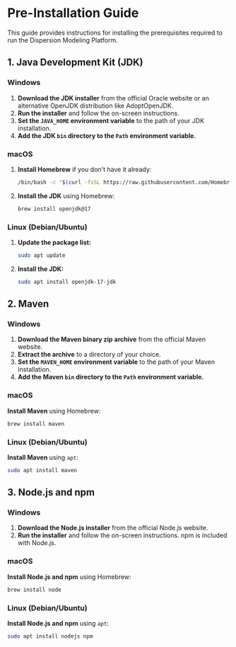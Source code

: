 # Pre-Installation Guide

This guide provides instructions for installing the prerequisites required to run the Dispersion Modeling Platform.

## 1. Java Development Kit (JDK)

### Windows
1. **Download the JDK installer** from the official Oracle website or an alternative OpenJDK distribution like AdoptOpenJDK.
2. **Run the installer** and follow the on-screen instructions.
3. **Set the `JAVA_HOME` environment variable** to the path of your JDK installation.
4. **Add the JDK `bin` directory to the `Path` environment variable.**

### macOS
1. **Install Homebrew** if you don't have it already:
   ```sh
   /bin/bash -c "$(curl -fsSL https://raw.githubusercontent.com/Homebrew/install/HEAD/install.sh)"
   ```
2. **Install the JDK** using Homebrew:
   ```sh
   brew install openjdk@17
   ```

### Linux (Debian/Ubuntu)
1. **Update the package list:**
   ```sh
   sudo apt update
   ```
2. **Install the JDK:**
   ```sh
   sudo apt install openjdk-17-jdk
   ```

## 2. Maven

### Windows
1. **Download the Maven binary zip archive** from the official Maven website.
2. **Extract the archive** to a directory of your choice.
3. **Set the `MAVEN_HOME` environment variable** to the path of your Maven installation.
4. **Add the Maven `bin` directory to the `Path` environment variable.**

### macOS
**Install Maven** using Homebrew:
```sh
brew install maven
```

### Linux (Debian/Ubuntu)
**Install Maven** using `apt`:
```sh
sudo apt install maven
```

## 3. Node.js and npm

### Windows
1. **Download the Node.js installer** from the official Node.js website.
2. **Run the installer** and follow the on-screen instructions. npm is included with Node.js.

### macOS
**Install Node.js and npm** using Homebrew:
```sh
brew install node
```

### Linux (Debian/Ubuntu)
**Install Node.js and npm** using `apt`:
```sh
sudo apt install nodejs npm
```
